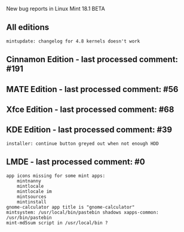 New bug reports in Linux Mint 18.1 BETA

All editions
------------

    mintupdate: changelog for 4.8 kernels doesn't work

Cinnamon Edition - last processed comment: #191
-----------------------------------------------

MATE Edition - last processed comment: #56
------------------------------------------

Xfce Edition - last processed comment: #68
-------------------------------------------

KDE Edition - last processed comment: #39
-----------------------------------------

    installer: continue button greyed out when not enough HDD

LMDE - last processed comment: #0
---------------------------------
    app icons missing for some mint apps:
        mintnanny
        mintlocale
        mintlocale im
        mintsources
        mintinstall
    gnome-calculator app title is "gnome-calculator"
    mintsystem: /usr/local/bin/pastebin shadows xapps-common: /usr/bin/pastebin
    mint-md5sum script in /usr/local/bin ?
